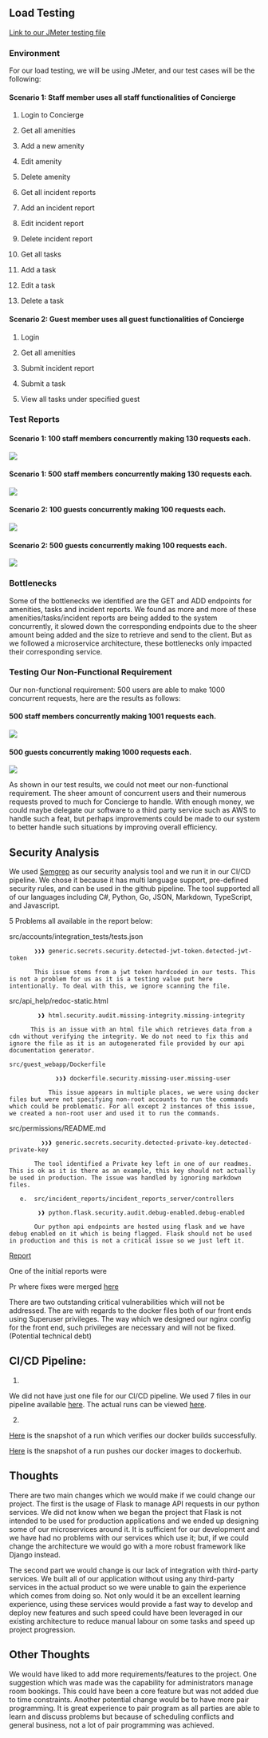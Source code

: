 ## Load Testing

[Link to our JMeter testing file](./jmeter/Concierge.jmx)

### Environment
For our load testing, we will be using JMeter, and our test cases will be the following: 

#### Scenario 1: Staff member uses all staff functionalities of Concierge 

1. Login to Concierge 

2. Get all amenities 

3. Add a new amenity 

4. Edit amenity 

5. Delete amenity 

6. Get all incident reports 

7. Add an incident report 

8. Edit incident report 

9. Delete incident report 

10. Get all tasks 

11. Add a task 

12. Edit a task 

13. Delete a task 

#### Scenario 2: Guest member uses all guest functionalities of Concierge 

1. Login 

2. Get all amenities 

3. Submit incident report 

4. Submit a task 

5. View all tasks under specified guest 

### Test Reports
#### Scenario 1: 100 staff members concurrently making 130 requests each. 
![](./images/S1100130.png)

#### Scenario 1: 500 staff members concurrently making 130 requests each. 
![](./images/S1500130.png)

#### Scenario 2: 100 guests concurrently making 100 requests each. 
![](./images/S2100100.png)

#### Scenario 2: 500 guests concurrently making 100 requests each. 
![](./images/S2500100.png)

### Bottlenecks
Some of the bottlenecks we identified are the GET and ADD endpoints for amenities, tasks and incident reports. We found as more and more of these amenities/tasks/incident reports are being added to the system concurrently, it slowed down the corresponding endpoints due to the sheer amount being added and the size to retrieve and send to the client. But as we followed a microservice architecture, these bottlenecks only impacted their corresponding service.

### Testing Our Non-Functional Requirement
Our non-functional requirement: 500 users are able to make 1000 concurrent requests, here are the results as follows:

#### 500 staff members concurrently making 1001 requests each. 
![](./images/S1NFR.png)

#### 500 guests concurrently making 1000 requests each. 
![](./images/S2NFR.png)

As shown in our test results, we could not meet our non-functional requirement. The sheer amount of concurrent users and their numerous requests proved to much for Concierge to handle. With enough money, we could maybe delegate our software to a third party service such as AWS to handle such a feat, but perhaps improvements could be made to our system to better handle such situations by improving overall efficiency. 

## Security Analysis 
We used [Semgrep](https://github.com/semgrep/semgrep) as our security analysis tool and we run it in our CI/CD pipeline. We chose it because it has multi language support, pre-defined security rules, and can be used in the github pipeline. The tool supported all of our languages including C#, Python, Go, JSON, Markdown, TypeScript, and Javascript. 

 

5 Problems all available in the report below: 

   src/accounts/integration_tests/tests.json 

           ❯❯❱ generic.secrets.security.detected-jwt-token.detected-jwt-token 

           This issue stems from a jwt token hardcoded in our tests. This is not a problem for us as it is a testing value put here intentionally. To deal with this, we ignore scanning the file. 

   src/api_help/redoc-static.html 

            ❯❱ html.security.audit.missing-integrity.missing-integrity 

          This is an issue with an html file which retrieves data from a cdn without verifying the integrity. We do not need to fix this and ignore the file as it is an autogenerated file provided by our api documentation generator. 

    src/guest_webapp/Dockerfile 

                 ❯❯❱ dockerfile.security.missing-user.missing-user 

               This issue appears in multiple places, we were using docker files but were not specifying non-root accounts to run the commands which could be problematic. For all except 2 instances of this issue, we created a non-root user and used it to run the commands. 

src/permissions/README.md 

             ❯❯❱ generic.secrets.security.detected-private-key.detected-private-key 

           The tool identified a Private key left in one of our readmes. This is ok as it is there as an example, this key should not actually be used in production. The issue was handled by ignoring markdown files. 

       e.  src/incident_reports/incident_reports_server/controllers 

            ❯❱ python.flask.security.audit.debug-enabled.debug-enabled 

           Our python api endpoints are hosted using flask and we have debug enabled on it which is being flagged. Flask should not be used in production and this is not a critical issue so we just left it. 

[Report](https://github.com/rainclouded/Concierge/actions/runs/12190297567/artifacts/2282436455)  

 

One of the initial reports were 

 

Pr where fixes were merged [here](https://github.com/rainclouded/Concierge/pull/248/files#diff-631f97bc8b38f9e2b921fe9b8ebf9f810f805cc64a779f183407ba4056312910) 

There are two outstanding critical vulnerabilities which will not be addressed. The are with regards to the docker files both of our front ends using Superuser privileges. The way which we designed our nginx config for the front end, such privileges are necessary and will not be fixed. (Potential technical debt)  


## CI/CD Pipeline: 
1. 

We did not have just one file for our CI/CD pipeline. We used 7 files in our pipeline available [here](https://github.com/rainclouded/Concierge/tree/main/.github/workflows). The actual runs can be viewed [here](https://github.com/rainclouded/Concierge/actions). 

2. 

[Here]() is the snapshot of a run which verifies our docker builds successfully. 

 

[Here]() is the snapshot of a run pushes our docker images to dockerhub. 

## Thoughts
There are two main changes which we would make if we could change our project. The first is the usage of Flask to manage API requests in our python services. We did not know when we began the project that Flask is not intended to be used for production applications and we ended up designing some of our microservices around it. It is sufficient for our development and we have had no problems with our services which use it; but, if we could change the architecture we would go with a more robust framework like Django instead. 

The second part we would change is our lack of integration with third-party services. We built all of our application without using any third-party services in the actual product so we were unable to gain the experience which comes from doing so. Not only would it be an excellent learning experience, using these services would provide a fast way to develop and deploy new features and such speed could have been leveraged in our existing architecture to reduce manual labour on some tasks and speed up project progression. 

## Other Thoughts
We would have liked to add more requirements/features to the project. One suggestion which was made was the capability for administrators manage room bookings. This could have been a core feature but was not added due to time constraints. Another potential change would be to have more pair programming. It is great experience to pair program as all parties are able to learn and discuss problems but because of scheduling conflicts and general business, not a lot of pair programming was achieved. 
